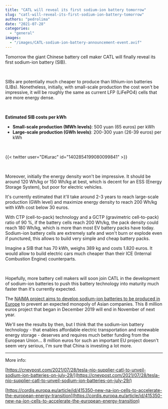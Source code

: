 ```yaml
---
title: "CATL will reveal its first sodium-ion battery tomorrow"
slug: "catl-will-reveal-its-first-sodium-ion-battery-tomorrow"
authors: "pedrolima"
date: "2021-07-28"
categories: 
  - "general"
images: 
  - "/images/CATL-sodium-ion-battery-announcement-event.avif"
---
```


Tomorrow the giant Chinese battery cell maker CATL will finally reveal its first sodium-ion battery (SIB).

 

SIBs are potentially much cheaper to produce than lithium-ion batteries (LIBs). Nonetheless, initially, with small-scale production the cost won't be impressive, it will be roughly the same as current LFP (LiFePO4) cells that are more energy dense.

 

**Estimated SIB costs per kWh**

- **Small-scale production (MWh levels)**: 500 yuan (65 euros) per kWh
- **Large-scale production (GWh levels)**: 200-300 yuan (26-39 euros) per kWh

 

{{< twitter user="DKurac" id="1402854199080099841" >}}

 

Moreover, initially the energy density won't be impressive. It should be around 120 Wh/kg or 150 Wh/kg at best, which is decent for an ESS (Energy Storage System), but poor for electric vehicles.

It's currently estimated that it'll take around 2-3 years to reach large-scale production (GWh level) and maximize energy density to reach 200 Wh/kg with kWh cost below 30 euros.

With CTP (cell-to-pack) technology and a GCTP (gravimetric cell-to-pack) ratio of 90 %, if the battery cells reach 200 Wh/kg, the pack density could reach 180 Wh/kg, which is more than most EV battery packs have today. Sodium-ion battery cells are extremely safe and won't burn or explode even if punctured, this allows to build very simple and cheap battery packs.

Imagine a SIB that has 70 kWh, weighs 389 kg and costs 1.820 euros. It would allow to build electric cars much cheaper than their ICE (Internal Combustion Engine) counterparts.

 

Hopefully, more battery cell makers will soon join CATL in the development of sodium-ion batteries to push this battery technology into maturity much faster than it's currently expected.

The [NAIMA project aims to develop sodium-ion batteries to be produced in Europe](https://naimaproject.eu/) to prevent an expected monopoly of Asian companies. This 8 million euros project that began in December 2019 will end in November of next year.

We'll see the results by then, but I think that the sodium-ion battery technology - that enables affordable electric transportation and renewable energy storage - deserves and requires much better funding from the European Union... 8 million euros for such an important EU project doesn't seem very serious, I'm sure that China is investing a lot more.

---

More info:

[https://cnevpost.com/2021/07/28/tesla-nio-supplier-catl-to-unveil-sodium-ion-batteries-on-july-29/](https://cnevpost.com/2021/07/28/tesla-nio-supplier-catl-to-unveil-sodium-ion-batteries-on-july-29/)

[https://cordis.europa.eu/article/id/415350-new-na-ion-cells-to-accelerate-the-european-energy-transition](https://cordis.europa.eu/article/id/415350-new-na-ion-cells-to-accelerate-the-european-energy-transition)
